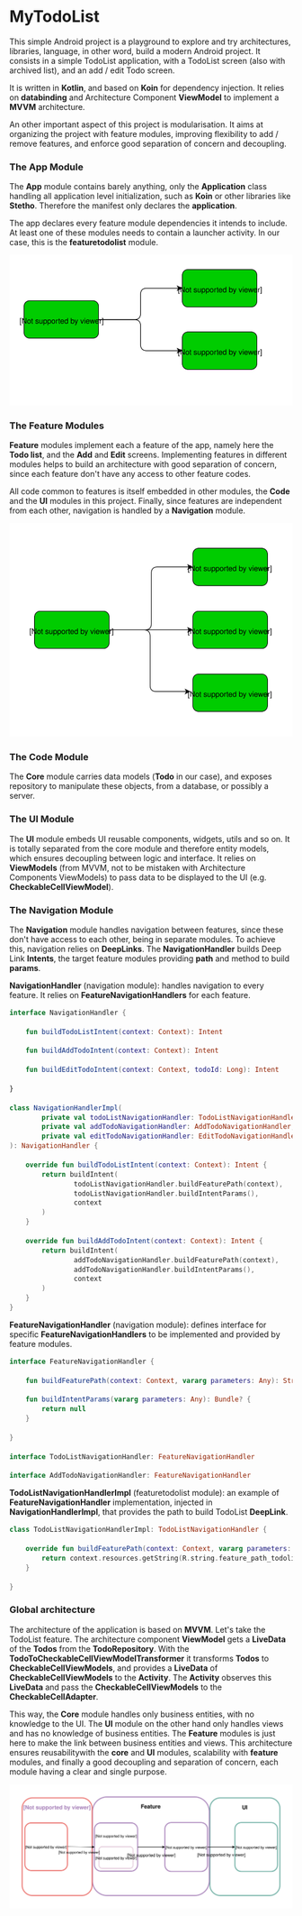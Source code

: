 # MyTodoList

This simple Android project is a playground to explore and try architectures, libraries, language, in other word, build a modern Android project.
It consists in a simple TodoList application, with a TodoList screen (also with archived list), and an add / edit Todo screen.

It is written in **Kotlin**, and based on **Koin** for dependency injection. It relies on **databinding** and Architecture Component **ViewModel**
to implement a **MVVM** architecture.

An other important aspect of this project is modularisation. It aims at organizing the project with feature modules, improving 
flexibility to add / remove features, and enforce good separation of concern and decoupling.


### The App Module

The **App** module contains barely anything, only the **Application** class handling all application level initialization, such as
**Koin** or other libraries like **Stetho**. Therefore the manifest only declares the **application**. 

The app declares every feature module dependencies it intends to include. At least one of these modules needs to contain
a launcher activity. In our case, this is the **featuretodolist** module.

![App module dependencies](assets/MyTodoList_App_module.svg)


### The Feature Modules

**Feature** modules implement each a feature of the app, namely here the **Todo list**, and the **Add** and **Edit** screens. 
Implementing features in different modules helps to build an architecture with good separation of concern, since each feature
don't have any access to other feature codes. 

All code common to features is itself embedded in other modules, the **Code** and the **UI** modules in this project. 
Finally, since features are independent from each other, navigation is handled by a **Navigation** module.

![Feature module dependencies](assets/MyTodoList_Feature_module.svg)


### The Code Module

The **Core** module carries data models (**Todo** in our case), and exposes repository to manipulate these objects, from a database,
or possibly a server.


### The UI Module

The **UI** module embeds UI reusable components, widgets, utils and so on. It is totally separated from the core module and
therefore entity models, which ensures decoupling between logic and interface. It relies on **ViewModels** (from MVVM, not to
be mistaken with Architecture Components ViewModels) to pass data to be displayed to the UI (e.g. **CheckableCellViewModel**).


### The Navigation Module

The **Navigation** module handles navigation between features, since these don't have access to each other, being 
in separate modules. To achieve this, navigation relies on **DeepLinks**. The **NavigationHandler** builds Deep Link 
**Intents**, the target feature modules providing **path** and method to build **params**. 

**NavigationHandler** (navigation module): handles navigation to every feature. It relies on **FeatureNavigationHandlers**
for each feature.
```kotlin
interface NavigationHandler {

    fun buildTodoListIntent(context: Context): Intent

    fun buildAddTodoIntent(context: Context): Intent

    fun buildEditTodoIntent(context: Context, todoId: Long): Intent

}

class NavigationHandlerImpl(
        private val todoListNavigationHandler: TodoListNavigationHandler,
        private val addTodoNavigationHandler: AddTodoNavigationHandler,
        private val editTodoNavigationHandler: EditTodoNavigationHandler
): NavigationHandler {

    override fun buildTodoListIntent(context: Context): Intent {
        return buildIntent(
                todoListNavigationHandler.buildFeaturePath(context),
                todoListNavigationHandler.buildIntentParams(),
                context
        )
    }

    override fun buildAddTodoIntent(context: Context): Intent {
        return buildIntent(
                addTodoNavigationHandler.buildFeaturePath(context),
                addTodoNavigationHandler.buildIntentParams(),
                context
        )
    }
}  
```

**FeatureNavigationHandler** (navigation module): defines interface for specific **FeatureNavigationHandlers** to be implemented
and provided by feature modules. 
```kotlin
interface FeatureNavigationHandler {

    fun buildFeaturePath(context: Context, vararg parameters: Any): String

    fun buildIntentParams(vararg parameters: Any): Bundle? {
        return null
    }

}

interface TodoListNavigationHandler: FeatureNavigationHandler

interface AddTodoNavigationHandler: FeatureNavigationHandler
```

**TodoListNavigationHandlerImpl** (featuretodolist module): an example of **FeatureNavigationHandler** implementation, 
injected in **NavigationHandlerImpl**, that provides the path to build TodoList **DeepLink**.
```kotlin
class TodoListNavigationHandlerImpl: TodoListNavigationHandler {

    override fun buildFeaturePath(context: Context, vararg parameters: Any): String {
        return context.resources.getString(R.string.feature_path_todolist)
    }

}
```


### Global architecture

The architecture of the application is based on **MVVM**.
Let's take the TodoList feature. The architecture component **ViewModel** gets a **LiveData** of the **Todos** from the
**TodoRepository**. With the **TodoToCheckableCellViewModelTransformer** it transforms **Todos** to **CheckableCellViewModels**,
and provides a **LiveData** of **CheckableCellViewModels** to the **Activity**. The **Activity** observes this **LiveData**
and pass the **CheckableCellViewModels** to the **CheckableCellAdapter**.


This way, the **Core** module handles only business entities, with no knowledge to the UI. The **UI** module
on the other hand only handles views and has no knowledge of business entities. The **Feature** modules is just here to 
make the link between business entities and views. This architecture ensures reusabilitywith the **core** and 
**UI** modules, scalability with **feature** modules, and finally a good decoupling and separation of concern, each module
having a clear and single purpose.

![Global architecture](assets/MyTodoList_global_architecture.svg)
